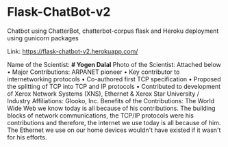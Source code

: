 # Flask-ChatBot-v2
Chatbot using ChatterBot, chatterbot-corpus flask and Heroku deployment using gunicorn packages

Link: https://flask-chatbot-v2.herokuapp.com/

Name of the Scientist: **# Yogen Dalal**
Photo of the Scientist: Attached below
•	Major Contributions: ARPANET pioneer
•	Key contributor to internetworking protocols
•	Co-authored first TCP specification
•	Proposed the splitting of TCP into TCP and IP protocols
•	Contributed to development of Xerox Network Systems (XNS), Ethernet & Xerox Star
University / Industry Affiliations: Glooko, Inc.
Benefits of the Contributions: The World Wide Web we know today is all because of his contributions. The building blocks of network communications, the TCP/IP protocols were his contributions and therefore, the internet we use today is all because of him. The Ethernet we use on our home devices wouldn't have existed if it wasn't for his efforts.
